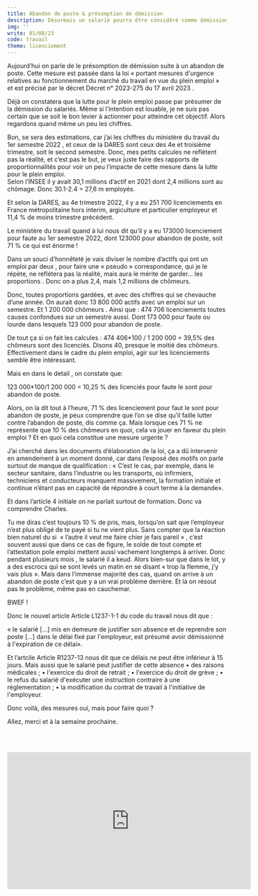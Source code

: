 ```yaml
---
title: Abandon de poste & présomption de démission
description: Désormais un salarié pourra être considéré comme démissionnaire si il abandonne son poste et ne revient pas après une mise en demeure.
img: ''
write: 01/08/23   
code: travail   
theme: licenciement
---
```

   

Aujourd’hui on parle de le présomption de démission suite à un abandon de poste. Cette mesure est passée dans la loi « portant mesures d'urgence relatives au fonctionnement du marché du travail en vue du plein emploi » et est précisé par le décret Décret n° 2023-275 du 17 avril 2023 .   
   
Déjà on constatera que la lutte pour le plein emploi passe par présumer de la démission du salariés. 
Même si  l’intention est louable, je ne suis pas certain que se soit le bon levier à actionner pour atteindre cet objectif. Alors regardons quand même un peu les chiffres.   
   
Bon, se sera des estimations, car j’ai les chiffres du ministère du travail du 1er semestre 2022 , et ceux de la DARES sont ceux des 4e et troisième trimestre, soit le second semestre.
Donc, mes petits calcules ne reflètent pas la réalité, et c’est pas le but, je veux juste faire des rapports de proportionnalités pour voir un peu l’impacte de cette mesure dans la lutte pour le plein emploi.   
Selon l’INSEE il y avait 30,1 millions d’actif en 2021 dont 2,4 millions sont au chômage. 
Donc 30.1-2.4 =   27,6 m employés.   
   

Et selon la DARES, au 4e trimestre 2022, il y a eu 251 700 licenciements en France métropolitaine hors interim, argiculture et particulier employeur et 11,4 % de moins trimestre précédent.   
   
Le ministère du travail quand à lui  nous dit qu’il y a eu 173000 licenciement pour faute au 1er semestre 2022, dont 123000 pour abandon de poste, soit 71 % ce qui est énorme !   
   
Dans un souci d’honnêteté je vais diviser le nombre d’actifs qui ont un emploi par deux , pour faire une « pseudo » correspondance, qui je le répète, ne reflétera pas la réalité, mais aura le mérite de garder… les proportions . Donc on a plus 2,4, mais 1,2 millions de chômeurs.   
   
Donc, toutes proportions gardées, et avec des chiffres qui se chevauche d’une année. 
On aurait donc 13 800 000 actifs avec un emploi sur un semestre.
Et 1 200 000 chômeurs .
Ainsi que : 474 706 licenciements toutes causes confondues sur un semestre aussi.
Dont 173 000 pour faute ou lourde
dans lesquels 123 000 pour abandon de poste.   
   

De tout ça si on fait les calcules :
 474 406*100 / 1 200 000 = 39,5%  des chômeurs sont des licenciés. Disons 40, presque le moitié des chômeurs. Effectivement dans le cadre du plein emploi, agir sur les licenciements semble être intéressant.   
    
Mais en dans le detail , on constate que:

123 000*100/1 200 000 = 10,25 %
des licenciés pour faute le sont pour abandon de poste.   
   
Alors, on la dit tout à l’heure,  71 % des licenciement pour faut le sont pour abandon de poste,  je peux comprendre que l’on se dise qu’il faille lutter contre l’abandon de poste, dis comme ça. Mais lorsque ces 71 % ne représente que 10 % des chômeurs en quoi, cela va jouer en faveur du plein emploi ? Et en quoi cela constitue une mesure urgente ?    
   
J’ai cherché dans les documents d’élaboration de la loi, ça a dû intervenir en amendement à un moment donné, car dans l’exposé des motifs on parle surtout de manque de qualification : 
« C’est le cas, par exemple, dans le secteur sanitaire,
dans l’industrie ou les transports, où infirmiers, techniciens et conducteurs
manquent massivement, la formation initiale et continue n’étant pas en
capacité de répondre à court terme à la demande».   
   
Et dans l’article 4 initiale on ne parlait surtout de formation.
Donc va comprendre Charles.   
   
Tu me diras c’est toujours 10 % de pris, mais, lorsqu’on sait que l’employeur n’est plus obligé de te payé si tu ne vient plus. Sans compter que  la réaction bien naturel du si  « l’autre il veut me faire chier je fais pareil » , c’est souvent aussi que dans ce cas de figure, le solde de tout compte et l’attestation pole emploi mettent aussi vachement longtemps à arriver. 
Donc pendant plusieurs mois , le salarié il a keud. 
Alors bien-sur que dans le lot, y a des escrocs qui se sont levés un matin en se disant « trop la flemme, j’y vais plus ».
Mais dans l’immense majorité des cas, quand on arrive à un abandon de poste c’est que y a un vrai problème derrière. Et là on résout pas le problème, même pas en cauchemar.   
   
BWEF !

Donc le nouvel article Article L1237-1-1 du code du travail nous dit que : 

« le salarié [...] mis en demeure de justifier son absence et de reprendre son poste [...] dans le délai fixé par l'employeur, est présumé avoir démissionné à l'expiration de ce délai».   
   
Et l’artcile Article R1237-13 nous dit que ce délais ne peut être inférieur à 15 jours.
Mais aussi que le salarié peut justifier de cette absence 
    • des raisons médicales ;
    • l'exercice du droit de retrait ;
    • l'exercice du droit de grève ;
    • le refus du salarié d'exécuter une instruction contraire à une réglementation ;
    • la modification du contrat de travail à l'initiative de l'employeur.


Donc voilà, des mesures oui, mais pour faire quoi ?   
   
Allez, merci et à la semaine prochaine.   
   
<br><br><div class="vdo"><iframe width="560" height="315" src="https://www.youtube.com/embed/QgNI7VFZ-Qg" title="YouTube video player" frameborder="0" allow="accelerometer; autoplay; clipboard-write; encrypted-media; gyroscope; picture-in-picture; web-share" allowfullscreen></iframe></div>   
   
   
